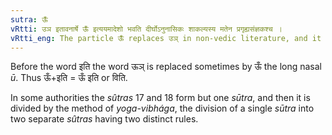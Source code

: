 ```yaml
---
sutra: ऊँ
vRtti: उञ इतावनार्षे ऊँ इत्ययमादेशो भवति दीर्घोऽनुनासिकः शाकल्यस्य मतेन प्रगृह्यसंज्ञकश्च ।
vRtti_eng: The particle ऊँ replaces उञ् in non-vedic literature, and it is a _pragrihya_ in the opinion of _Sakalya_.
---
```

Before the word इति the word ऊञ् is replaced sometimes by ऊँ the long nasal _ū_. Thus ऊँ+इति = ऊँ इति or विति.

In some authorities the _sûtras_ 17 and 18 form but one _sūtra_, and then it is divided by the method of _yoga-vibhága_, the division of a single _sūtra_ into two separate _sûtras_ having two distinct rules.

